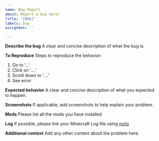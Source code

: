 ```yaml
---
name: Bug Report
about: Report a bug here!
title: "[BUG]"
labels: bug
assignees: ''

---
```


**Describe the bug**
A clear and concise description of what the bug is.

**To Reproduce**
Steps to reproduce the behavior:
1. Go to '...'
2. Click on '....'
3. Scroll down to '....'
4. See error

**Expected behavior**
A clear and concise description of what you expected to happen.

**Screenshots**
If applicable, add screenshots to help explain your problem.

**Mods**
Please list all the mods you have installed

**Log**
If possible, please link your Minecraft Log file using [mclo](https://mclo.gs/)

**Additional context**
Add any other context about the problem here.
